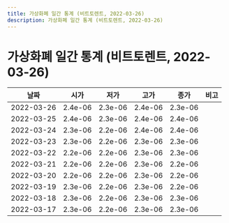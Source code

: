 ```yaml
---
title: 가상화폐 일간 통계 (비트토렌트, 2022-03-26)
description: 가상화폐 일간 통계 (비트토렌트, 2022-03-26)
---
```


가상화폐 일간 통계 (비트토렌트, 2022-03-26)
===

|날짜|시가|저가|고가|종가|비고|
|--|--|--|--|--|--|
|2022-03-26|2.4e-06|2.3e-06|2.4e-06|2.3e-06|    |
|2022-03-25|2.4e-06|2.3e-06|2.4e-06|2.4e-06|    |
|2022-03-24|2.3e-06|2.2e-06|2.4e-06|2.4e-06|    |
|2022-03-23|2.3e-06|2.2e-06|2.3e-06|2.3e-06|    |
|2022-03-22|2.2e-06|2.2e-06|2.3e-06|2.3e-06|    |
|2022-03-21|2.2e-06|2.2e-06|2.3e-06|2.2e-06|    |
|2022-03-20|2.2e-06|2.2e-06|2.3e-06|2.2e-06|    |
|2022-03-19|2.3e-06|2.2e-06|2.3e-06|2.2e-06|    |
|2022-03-18|2.3e-06|2.2e-06|2.3e-06|2.3e-06|    |
|2022-03-17|2.3e-06|2.2e-06|2.3e-06|2.3e-06|    |
